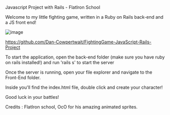Javascript Project with Rails - FlatIron School

Welcome to my little fighting game, written in a Ruby on Rails back-end and a JS front end!

![image](https://lh3.googleusercontent.com/xImBZU46B5VN0Tw8lNytt8LDYBVhZ1U5KFDgJibtPxoE66zckMzFF4XMgHhhENR3-oDFJaRfhjAGR1Yi8wDLaIWdxERWomDZZr1aZguciCuFMvVDMhC8iVqPdvZTdez_H4WkYlCJvhzSusNrfpE42TwpRuRAEIoc4LSGOCTGrZOQlP4k92t9ak-VRczAwi6-ct3WKOKfBqlhA7Mu-HS87McXPwgcp0vqrRlWIWPcIdEj-2KdgEnU6N_TuEYwUMXegMssEi_sD24lkAAX-oTQIh_b7x2Eo_yniM059HRGCCUxKCdeHiZ2dmI8AWl9KrUjn-9cPDJKz2BAymznxua5g-fqCIrERk6dmhDMFVefSyhlBEx9WQoK9faWey3sM61sA1fi1CRlYdaf925kiJqAut-ICQCwGmCFMJqfWcrVWQGbADCZbYQQnsiqEWaxITnmkm-alTGqcpi8kxi0AAlVMz749yUdWaLieFv5w3iey9luccoWn9KuPjLXpTi_rXixpTQ0cAUnDadCNzPIKi4aER2Vsjw7b4C0PgVcuYvHtqbFjh64qJn0DJIwUz5RinLuLabhVRmsFi1KhDk1wPdX10L6fBm_eahk9qmsFY32MT-qHQpkg1oYh6VKYhG224CAPd25a9AmBrR8C0_QzJT8St9W34PyaA9gO7epSDBSUh64WbAyZeuoUAcickflfQ=w1696-h1053-no?authuser=0)

https://github.com/Dan-Cowpertwait/FightingGame-JavaScript-Rails-Project


To start the application, open the back-end folder (make sure you have ruby on rails installed!) and run 'rails s' to start the server

Once the server is running, open your file explorer and navigate to the Front-End folder.

Inside you'll find the index.html file, double click and create your character!

Good luck in your battles!


Credits : FlatIron school, OcO for his amazing animated sprites.
